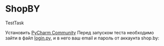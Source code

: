 # ShopBY
TestTask

Уcтановить [PyCharm Community](https://www.jetbrains.com/ru-ru/pycharm/download/#section=windows) 
Перед запуском теста необходимо зайти в файл [login.py](https://github.com/lambotik/ShopBY/blob/main/login.py), и в него ваш email и пароль от аккаунта shop.by:

